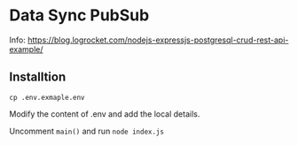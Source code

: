 # Data Sync PubSub
Info: https://blog.logrocket.com/nodejs-expressjs-postgresql-crud-rest-api-example/

## Installtion
`cp .env.exmaple.env`

Modify the content of .env and add the local details.

Uncomment `main()` and run `node index.js`